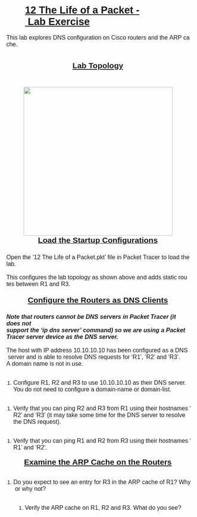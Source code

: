 <p style='margin-top:3.0pt;margin-right:0in;margin-bottom:0in;margin-left:42.55pt;font-size:27px;font-family:"Arial",sans-serif;font-weight:bold;text-decoration:underline;'>12&nbsp;The&nbsp;Life&nbsp;of&nbsp;a&nbsp;Packet&nbsp;-&nbsp;Lab&nbsp;Exercise</p>
<p style='margin:0in;font-size:16px;font-family:"Arial MT",sans-serif;'><strong><span style='font-family:"Arial",sans-serif;'>&nbsp;</span></strong></p>
<p style='margin:0in;font-size:16px;font-family:"Arial MT",sans-serif;margin-left:5.0pt;'>This&nbsp;lab&nbsp;explores&nbsp;DNS&nbsp;configuration&nbsp;on&nbsp;Cisco&nbsp;routers&nbsp;and&nbsp;the&nbsp;ARP&nbsp;cache.</p>
<p style='margin:0in;font-size:16px;font-family:"Arial MT",sans-serif;margin-top:13.75pt;'>&nbsp;</p>
<h1 style='margin-top:0in;margin-right:0in;margin-bottom:0in;margin-left:1.0pt;text-align:center;font-size:21px;font-family:"Arial",sans-serif;text-decoration:underline;'>Lab Topology</h1>
<blockquote class="imgur-embed-pub" lang="en" data-id="a/Uzne7RB"><a href="//imgur.com/a/Uzne7RB"></a></blockquote>
<p><br></p>
<p style="margin:0in;font-size:16px;font-family:&quot;Arial MT&quot;,sans-serif;"></p>
<p style='margin:0in;font-size:15px;font-family:"Arial MT",sans-serif;margin-top:.05pt;margin-right:.05pt;margin-bottom:.0001pt;margin-left:1.0pt;text-align:center;'><img src="https://i.imgur.com/WWg6iiK.jpg" alt="" width="400"><br></p>
<p style='margin:0in;font-size:15px;font-family:"Arial MT",sans-serif;margin-top:.05pt;margin-right:.05pt;margin-bottom:.0001pt;margin-left:1.0pt;text-align:center;'><strong><u><span style='font-size:21px;font-family:"Arial",sans-serif;'>Load the Startup Configurations</span></u></strong></p>
<p style='margin:0in;font-size:16px;font-family:"Arial MT",sans-serif;margin-top:4.65pt;'><strong><span style='font-family:"Arial",sans-serif;'>&nbsp;</span></strong></p>
<p style='margin:0in;font-size:16px;font-family:"Arial MT",sans-serif;margin-left:5.0pt;'>Open&nbsp;the&nbsp;&rsquo;12&nbsp;The&nbsp;Life&nbsp;of&nbsp;a&nbsp;Packet.pkt&rsquo;&nbsp;file&nbsp;in&nbsp;Packet&nbsp;Tracer&nbsp;to&nbsp;load&nbsp;the&nbsp;lab.</p>
<p style='margin:0in;font-size:16px;font-family:"Arial MT",sans-serif;'>&nbsp;</p>
<p style='margin:0in;font-size:16px;font-family:"Arial MT",sans-serif;margin-top:0in;margin-right:6.95pt;margin-bottom:.0001pt;margin-left:5.0pt;'>This&nbsp;configures&nbsp;the&nbsp;lab&nbsp;topology&nbsp;as&nbsp;shown&nbsp;above&nbsp;and&nbsp;adds&nbsp;static&nbsp;routes&nbsp;between R1 and R3.<span style='font-size:15px;font-family:"Arial MT",sans-serif;'><br>&nbsp;</span></p>
<h1 style='margin-top:4.0pt;margin-right:0in;margin-bottom:0in;margin-left:1.0pt;text-align:center;font-size:21px;font-family:"Arial",sans-serif;text-decoration:underline;'>Configure&nbsp;the&nbsp;Routers&nbsp;as&nbsp;DNS&nbsp;Clients</h1>
<p style='margin:0in;font-size:16px;font-family:"Arial MT",sans-serif;margin-top:4.6pt;'><strong><span style='font-family:"Arial",sans-serif;'>&nbsp;</span></strong></p>
<p style='margin:0in;font-size:15px;font-family:"Arial MT",sans-serif;margin-top:0in;margin-right:4.65pt;margin-bottom:.0001pt;margin-left:5.0pt;'><strong><em><span style='font-size:16px;font-family:"Arial",sans-serif;'>Note that routers cannot be DNS servers in Packet Tracer (it does not support&nbsp;the&nbsp;&lsquo;ip&nbsp;dns&nbsp;server&rsquo;&nbsp;command)&nbsp;so&nbsp;we&nbsp;are&nbsp;using&nbsp;a&nbsp;Packet&nbsp;Tracer server device as the DNS server.</span></em></strong></p>
<p style='margin:0in;font-size:16px;font-family:"Arial MT",sans-serif;'><strong><em><span style='font-family:"Arial",sans-serif;'>&nbsp;</span></em></strong></p>
<p style='margin:0in;font-size:16px;font-family:"Arial MT",sans-serif;margin-top:0in;margin-right:4.65pt;margin-bottom:.0001pt;margin-left:5.0pt;'>The&nbsp;host&nbsp;with&nbsp;IP&nbsp;address&nbsp;10.10.10.10&nbsp;has&nbsp;been&nbsp;configured&nbsp;as&nbsp;a&nbsp;DNS&nbsp;server&nbsp;and is able to resolve DNS requests for &lsquo;R1&rsquo;, &lsquo;R2&rsquo; and &lsquo;R3&rsquo;.</p>
<p style='margin:0in;font-size:16px;font-family:"Arial MT",sans-serif;margin-left:5.0pt;'>A&nbsp;domain&nbsp;name&nbsp;is&nbsp;not&nbsp;in&nbsp;use.</p>
<p style='margin:0in;font-size:16px;font-family:"Arial MT",sans-serif;'>&nbsp;</p>
<div style='margin:0in;font-size:15px;font-family:"Arial MT",sans-serif;'>
    <ol style="margin-bottom:0in;list-style-type: undefined;">
        <li style='margin:0in;font-size:15px;font-family:"Arial MT",sans-serif;'><span style="font-size:16px;">Configure&nbsp;R1,&nbsp;R2&nbsp;and&nbsp;R3&nbsp;to&nbsp;use&nbsp;10.10.10.10&nbsp;as&nbsp;their&nbsp;DNS&nbsp;server.&nbsp;You&nbsp;do not need to configure a domain-name or domain-list.</span></li>
    </ol>
</div>
<p style='margin:0in;font-size:16px;font-family:"Arial MT",sans-serif;'>&nbsp;</p>
<div style='margin:0in;font-size:15px;font-family:"Arial MT",sans-serif;'>
    <ol style="margin-bottom:0in;list-style-type: undefined;">
        <li style='margin:0in;font-size:15px;font-family:"Arial MT",sans-serif;'><span style="font-size:16px;">Verify&nbsp;that&nbsp;you&nbsp;can&nbsp;ping&nbsp;R2&nbsp;and&nbsp;R3&nbsp;from&nbsp;R1&nbsp;using&nbsp;their&nbsp;hostnames&nbsp;&lsquo;R2&rsquo; and &lsquo;R3&rsquo; (it&nbsp;may take some time for the DNS server&nbsp;to resolve the DNS request).</span></li>
    </ol>
</div>
<p style='margin:0in;font-size:16px;font-family:"Arial MT",sans-serif;'>&nbsp;</p>
<div style='margin:0in;font-size:15px;font-family:"Arial MT",sans-serif;'>
    <ol style="margin-bottom:0in;list-style-type: undefined;">
        <li style='margin:0in;font-size:15px;font-family:"Arial MT",sans-serif;'><span style="font-size:16px;">Verify&nbsp;that&nbsp;you&nbsp;can&nbsp;ping&nbsp;R1&nbsp;and&nbsp;R2&nbsp;from&nbsp;R3&nbsp;using&nbsp;their&nbsp;hostnames&nbsp;&lsquo;R1&rsquo; and &lsquo;R2&rsquo;.</span></li>
    </ol>
</div>
<h1 style='margin-top:13.8pt;margin-right:0in;margin-bottom:0in;margin-left:1.0pt;text-align:center;font-size:21px;font-family:"Arial",sans-serif;text-decoration:underline;'>Examine&nbsp;the&nbsp;ARP&nbsp;Cache&nbsp;on&nbsp;the&nbsp;Routers</h1>
<p style='margin:0in;font-size:16px;font-family:"Arial MT",sans-serif;'><strong><span style='font-family:"Arial",sans-serif;'>&nbsp;</span></strong></p>
<div style='margin:0in;font-size:15px;font-family:"Arial MT",sans-serif;'>
    <ol style="margin-bottom:0in;list-style-type: undefined;">
        <li style='margin:0in;font-size:15px;font-family:"Arial MT",sans-serif;'><span style="font-size:16px;">Do&nbsp;you&nbsp;expect&nbsp;to&nbsp;see&nbsp;an&nbsp;entry&nbsp;for&nbsp;R3&nbsp;in&nbsp;the&nbsp;ARP&nbsp;cache&nbsp;of&nbsp;R1?&nbsp;Why&nbsp;or why not?</span></li>
    </ol>
</div>
<p style='margin:0in;font-size:16px;font-family:"Arial MT",sans-serif;'>&nbsp;</p>
<div style='margin:0in;font-size:15px;font-family:"Arial MT",sans-serif;'>
    <ol style="margin-bottom:0in;list-style-type: undefined;margin-left:30.9px;">
        <li style='margin:0in;font-size:15px;font-family:"Arial MT",sans-serif;'><span style="font-size:16px;">Verify the ARP cache on R1, R2 and R3. What do you see?</span></li>
    </ol>
</div>
<p></p>
